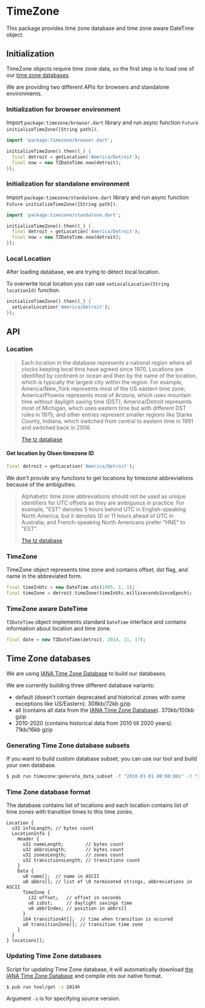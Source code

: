 # TimeZone

This package provides time zone database and time zone aware DateTime
object.

## Initialization

TimeZone objects require time zone data, so the first step is to load
one of our [time zone databases](#databases).

We are providing two different APIs for browsers and standalone
environments.

### Initialization for browser environment

Import `package:timezone/browser.dart` library and run async function
`Future initializeTimeZone([String path])`.

```dart
import 'package:timezone/browser.dart';

initializeTimeZone().then((_) {
  final detroit = getLocation('America/Detroit');
  final now = new TZDateTime.now(detroit);
});
```

### Initialization for standalone environment

Import `package:timezone/standalone.dart` library and run async function
`Future initializeTimeZone([String path])`.

```dart
import 'package:timezone/standalone.dart';

initializeTimeZone().then((_) {
  final detroit = getLocation('America/Detroit');
  final now = new TZDateTime.now(detroit);
});
```

### Local Location

After loading database, we are trying to detect local location.

To overwrite local location you can use `setLocalLocation(String
locationId)` function.

```dart
initializeTimeZone().then((_) {
  setLocalLocation('America/Detroit');
});
```

## API

### Location

> Each location in the database represents a national region where all
> clocks keeping local time have agreed since 1970. Locations are
> identified by continent or ocean and then by the name of the
> location, which is typically the largest city within the region. For
> example, America/New_York represents most of the US eastern time
> zone; America/Phoenix represents most of Arizona, which uses
> mountain time without daylight saving time (DST); America/Detroit
> represents most of Michigan, which uses eastern time but with
> different DST rules in 1975; and other entries represent smaller
> regions like Starke County, Indiana, which switched from central to
> eastern time in 1991 and switched back in 2006.
>
> [The tz database](http://www.twinsun.com/tz/tz-link.htm)

#### Get location by Olsen timezone ID

```dart
final detroit = getLocation('America/Detroit');
```

We don't provide any functions to get locations by timezone
abbreviations because of the ambiguities.

> Alphabetic time zone abbreviations should not be used as unique
> identifiers for UTC offsets as they are ambiguous in practice. For
> example, "EST" denotes 5 hours behind UTC in English-speaking North
> America, but it denotes 10 or 11 hours ahead of UTC in Australia;
> and French-speaking North Americans prefer "HNE" to "EST".
>
> [The tz database](http://www.twinsun.com/tz/tz-link.htm)

### TimeZone

TimeZone object represents time zone and contains offset, dst flag,
and name in the abbreviated form.

```dart
final timeInUtc = new DateTime.utc(1995, 1, 1);
final timeZone = detroit.timeZone(timeInUtc.millisecondsSinceEpoch);
```

### TimeZone aware DateTime

`TZDateTime` object implements standard `DateTime` interface and
contains information about location and time zone.

```dart
final date = new TZDateTime(detroit, 2014, 11, 17);
```

## Time Zone databases

We are using [IANA Time Zone Database](http://www.iana.org/time-zones)
to build our databases.

We are currently building three different database variants:

- default (doesn't contain deprecated and historical zones with some
  exceptions like US/Eastern). 308kb/72kb gzip
- all (contains all data from the
  [IANA Time Zone Database](http://www.iana.org/time-zones)). 370kb/100kb
  gzip
- 2010-2020 (contains historical data from 2010 till 2020
  years). 71kb/16kb gzip

### Generating Time Zone database subsets

If you want to build custom database subset, you can use our tool and
build your own database.

```sh
$ pub run timezone:generate_data_subset -f "2010-01-01 00:00:00z" -t "2020-01-01 00:00:00z" -o 2014h-2010-2020.tzf
```

### Time Zone database format

The database contains list of locations and each location contains
list of time zones with transition times to this time zones.

```
Location {
  u32 infoLength; // bytes count
  LocationInfo {
    Header {
      u32 nameLength;        // bytes count
      u32 abbrsLength;       // bytes count
      u32 zonesLength;       // zones count
      u32 transitionsLength; // transitions count
    }
    Data {
      u8 name[];  // name in ASCII
      u8 abbrs[]; // list of \0 terminated strings, abbreviations in ASCII
      TimeZone {
        i32 offset;   // offset in seconds
        u8 isDst;     // daylight savings time
        u8 abbrIndex; // position in abbrs[]
      }
      i64 transitionAt[];  // time when transition is occured
      u8 transitionZone[]; // transition time zone
    }
  }
} locations[];
```

### Updating Time Zone databases

Script for updating Time Zone database, it will automatically download
[the IANA Time Zone Database](http://www.iana.org/time-zones) and
compile into our native format.

```sh
$ pub run tool/get -s 2014h
```

Argument `-s` is for specifying source version.